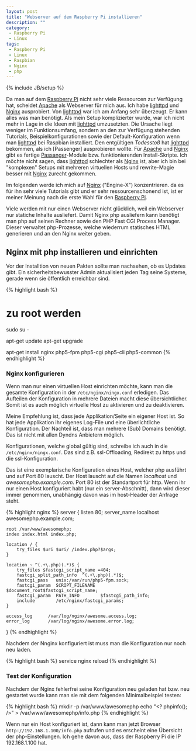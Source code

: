 ```yaml
---
layout: post
title: "Webserver auf dem Raspberry Pi installieren"
description: ""
category: 
 - Raspberry Pi
 - Linux
tags:
 - Raspberry Pi
 - Linux
 - Raspbian
 - Nginx
 - php
---
```

{% include JB/setup %}

Da man auf dem [Raspberry Pi] nicht sehr viele Ressourcen zur Verfügung hat, scheidet [Apache] als
Webserver für mich aus. Ich habe [lighttpd] und [Nginx] ausprobiert. Von [lighttpd] war ich am 
Anfang sehr überzeugt. Er kann alles was man benötigt. Als mein Setup komplizierter wurde, war
ich nicht mehr in Lage in die Ideen mit [lighttpd] umzusetzten. Die Ursache liegt weniger im
Funktionsumfang, sondern an den zur Verfügung stehenden Tutorials, Beispielkonfigurationen sowie der
Default-Konfiguration wenn man [lighttpd] bei Raspbian installiert. Den entgültigen *Todesstoß* hat
[lighttpd] bekommen, als ich [Passenger] ausprobieren wollte. Für [Apache] und [Nginx] gibt es fertige
[Passanger]-Module bzw. funktionierenden Install-Skripte. Ich möchte nicht sagen, dass [lighttpd] schlechter
als [Nginx] ist, aber ich bin bei "komplexen" Setups mit mehreren virtuellen Hosts und rewrite-Magie
besser mit [Nginx] zurecht gekommen.

Im folgenden werde ich mich auf [Nginx] ("Engine-X") konzentrieren. da es für ihn sehr viele Tutorials
gibt und er sehr ressourcenschonend ist, ist er meiner Meinung nach die erste Wahl für den [Raspberry Pi].

Viele werden mit nur einen Webserver nicht glücklich, weil ein Webserver nur statiche Inhalte ausliefert.
Damit Nginx php ausliefern kann benötigt man php auf seinen Rechner sowie den 
PHP Fast CGI Process Manager. Dieser verwaltet php-Prozesse, welche wiederrum statisches HTML generieren
und an den Nginx weiter geben.

## Nginx mit php installieren und einrichten ##

Vor der Installtion von neuen Pakten sollte man nachsehen, ob es Updates gibt. Ein 
sicherheitsbewusster Admin aktualisiert jeden Tag seine Systeme,
gerade wenn sie öffentlich erreichbar sind.

{% highlight bash %}
# zu root werden
sudo su -

apt-get update
apt-get upgrade

apt-get install nginx php5-fpm php5-cgi php5-cli php5-common
{% endhighlight %}

### Nginx konfigurieren ####

Wenn man nur einen virtuellen Host einrichten möchte, kann man die gesamte Konfiguration in der
`/etc/nginx/ningx.conf` erledigen. Das Aufteilen der Konfiguration in mehrere Dateien macht diese
übersichtlicher. Somit ist es auch möglich virtuelle Host zu aktivieren und zu deaktivieren.

Meine Empfehlung ist, dass jede Applikation/Seite ein eigener Host ist. So hat jede Applikation
ihr eigenes Log-File und eine überlichtliche Konfiguration.
Der Nachteil ist, dass man mehrere (Sub) Domains benötigt. Das ist nicht
mit allen Dyndns Anbietern möglich.

Konfigurationen, welche global gültig sind, schreibe ich auch
in die `/etc/nginx/ningx.conf`. Das sind z.B. ssl-Offloading, Redirekt zu https und die 
ssl-Konfiguration.


Das ist eine exemplarische Konfiguration eines Host, welcher php ausführt und auf Port 80 lauscht.
Der Host lauscht auf die Namen *localhost* und *awesomephp.example.com*. Port 80 ist der
Standartport für http. Wenn ihr nur einen Host konfiguriert habt (nur ein server-Abschnitt), dann
wird dieser immer genommen, unabhängig davon was im host-Header der Anfrage steht.

{% highlight nginx %}
server {
    listen 80;
    server_name localhost awesomephp.example.com;
    
    root /var/www/awesomephp;
    index index.html index.php;
    
    location / {
        try_files $uri $uri/ /index.php?$args;
    }

    location ~ ^(.+\.php)(.*)$ {
        try_files $fastcgi_script_name =404;
        fastcgi_split_path_info  ^(.+\.php)(.*)$;
        fastcgi_pass   unix:/var/run/php5-fpm.sock;
        fastcgi_param  SCRIPT_FILENAME  $document_root$fastcgi_script_name;
        fastcgi_param  PATH_INFO        $fastcgi_path_info;
        include        /etc/nginx/fastcgi_params;
    }

    access_log      /var/log/nginx/awesome.access.log;
    error_log       /var/log/nginx/awesome.error.log;
}
{% endhighlight %}

Nachdem der Nnginx konfiguriert ist muss man die Konfiguration nur noch neu laden.

{% highlight bash %}
service nginx reload
{% endhighlight %}

### Test der Konfiguration ###

Nachdem der Nginx fehlerfrei seine Konfiguration neu geladen hat bzw. neu gestartet wurde kann man sie mit dem
folgenden Minimalbeispiel testen: 

{% highlight bash %}
mkdir -p /var/www/awesomephp
echo "<? phpinfo(); />" > /var/www/awesomephp/info.php
{% endhighlight %}

Wenn nur ein Host konfiguriert ist, dann kann man jetzt Browser `http://192.168.1.100/info.php` aufrufen
und es erscheint eine Übersicht der php-Einstellungen. Ich gehe davon aus, dass der Raspberry Pi die IP
192.168.1.100 hat.

[Apache]: http://httpd.apache.org/
[lighttpd]: http://www.lighttpd.net/
[Nginx]: http://nginx.org
[Passanger]: https://www.phusionpassenger.com/
[Raspberry Pi]: http://www.raspberrypi.org/
